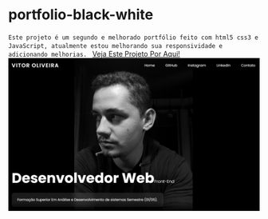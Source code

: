 # portfolio-black-white

`Este projeto é um segundo e melhorado portfólio feito com html5 css3 e JavaScript, atualmente estou melhorando sua responsividade e adicionando melhorias. `
[Veja Este Projeto Por Aqui!](https://portfolio-black-white.vercel.app/)
![App Ideas Image](port.png)
